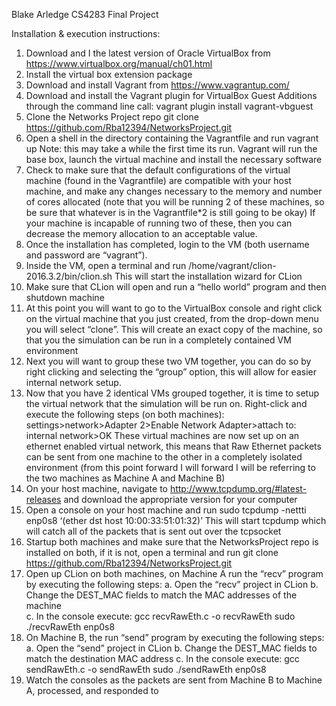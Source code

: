 Blake Arledge
CS4283 Final Project


Installation & execution instructions:

1.	Download and I the latest version of Oracle VirtualBox from https://www.virtualbox.org/manual/ch01.html
2.	Install the virtual box extension package
3.	Download and install Vagrant from https://www.vagrantup.com/
4.	Download and install the Vagrant plugin for VirtualBox Guest Additions through the command line call:
 vagrant plugin install vagrant-vbguest
5.	Clone the Networks Project repo
               	git clone https://github.com/Rba12394/NetworksProject.git
6.	Open a shell in the directory containing the Vagrantfile and run 
vagrant up
	Note: this may take a while the first time its run. Vagrant will run the base box, launch the 	virtual machine and install the necessary software
7.	Check to make sure that the default configurations of the virtual machine (found in the Vagrantfile) are compatible with your host machine, and make any changes necessary to the memory and number of cores allocated (note that you will be running 2 of these machines, so be sure that whatever is in the Vagrantfile*2 is still going to be okay)
 If your machine is incapable of running two of these, then you can decrease the memory allocation to an acceptable value.
8.	Once the installation has completed, login to the VM (both username and password are “vagrant”).
9.	Inside the VM, open a terminal and run 
/home/vagrant/clion-2016.3.2/bin/clion.sh
	This will start the installation wizard for CLion
10.	Make sure that CLion will open and run a “hello world” program and then shutdown machine
11.	At this point you will want to go to the VirtualBox console and right click on the virtual machine that you just created, from the drop-down menu you will select “clone”. This will create an exact copy of the machine, so that you the simulation can be run in a completely contained VM environment
12.	Next you will want to group these two VM together, you can do so by right clicking and selecting the “group” option, this will allow for easier internal network setup.
13.	Now that you have 2 identical VMs grouped together, it is time to setup the virtual network that the simulation will be run on. Right-click and execute the following steps (on both machines):
settings>network>Adapter 2>Enable Network Adapter>attach to: internal network>OK
These virtual machines are now set up on an ethernet enabled virtual network, this means that Raw Ethernet packets can be sent from one machine to the other in a completely isolated environment (from this point forward I will forward I will be referring to the two machines as Machine A and Machine B) 
14.	On your host machine, navigate to http://www.tcpdump.org/#latest-releases and download the appropriate version for your computer
15.	Open a console on your host machine and run
sudo tcpdump -nettti enp0s8 ‘(ether dst host 10:00:33:51:01:32)’
This will start tcpdump which will catch all of the packets that is sent out over the tcpsocket
16.	Startup both machines and make sure that the NetworksProject repo is installed on both, if it is not, open a terminal and run
git clone https://github.com/Rba12394/NetworksProject.git
17.	Open up CLion on both machines, on Machine A run the “recv” program by executing the following steps:
a.	Open the “recv” project in CLion
b.	Change the DEST_MAC fields to match the MAC addresses of the machine  
c.	In the console execute:
gcc recvRawEth.c -o recvRawEth
sudo ./recvRawEth enp0s8
18.	On Machine B, the run “send” program by executing the following steps:
a.	Open the “send” project in CLion
b.	Change the DEST_MAC fields to match the destination MAC address
c.	In the console execute:
gcc sendRawEth.c -o sendRawEth
sudo ./sendRawEth enp0s8
19.	Watch the consoles as the packets are sent from Machine B to Machine A, processed, and responded to
